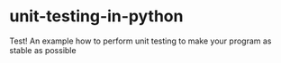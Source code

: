 # unit-testing-in-python
Test! An example how to perform unit testing to make your program as stable as possible
